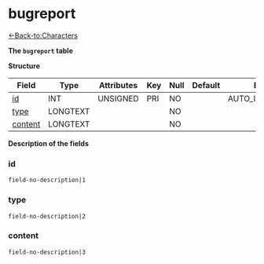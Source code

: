 # bugreport

[<-Back-to:Characters](database-characters.md)

**The `bugreport` table**

**Structure**

| Field          | Type     | Attributes | Key | Null | Default | Extra          | Comment    |
| -------------- | -------- | ---------- | --- | ---- | ------- | -------------- | ---------- |
| [id][1]        | INT      | UNSIGNED   | PRI | NO   |         | AUTO_INCREMENT | Identifier |
| [type][2]      | LONGTEXT |            |     | NO   |         |                |            |
| [content][3]   | LONGTEXT |            |     | NO   |         |                |            | 

[1]: #id
[2]: #type
[3]: #content

**Description of the fields**

### id

`field-no-description|1`

### type

`field-no-description|2`

### content

`field-no-description|3`

